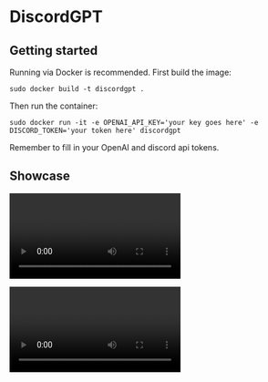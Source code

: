 # DiscordGPT

## Getting started

Running via Docker is recommended. First build the image:

`sudo docker build -t discordgpt .`

Then run the container:

`sudo docker run -it -e OPENAI_API_KEY='your key goes here' -e DISCORD_TOKEN='your token here' discordgpt`

Remember to fill in your OpenAI and discord api tokens.

## Showcase

![Simple Multi-Message conversation](asset/simple_multi_message.webm.mov)

![Complex Multi-Message conversation](asset/complex_multi_message.webm.mov)